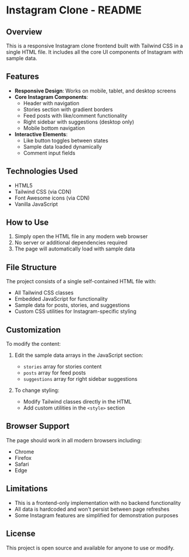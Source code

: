 # Instagram Clone - README

## Overview
This is a responsive Instagram clone frontend built with Tailwind CSS in a single HTML file. It includes all the core UI components of Instagram with sample data.

## Features

- **Responsive Design**: Works on mobile, tablet, and desktop screens
- **Core Instagram Components**:
  - Header with navigation
  - Stories section with gradient borders
  - Feed posts with like/comment functionality
  - Right sidebar with suggestions (desktop only)
  - Mobile bottom navigation
- **Interactive Elements**:
  - Like button toggles between states
  - Sample data loaded dynamically
  - Comment input fields

## Technologies Used

- HTML5
- Tailwind CSS (via CDN)
- Font Awesome icons (via CDN)
- Vanilla JavaScript

## How to Use

1. Simply open the HTML file in any modern web browser
2. No server or additional dependencies required
3. The page will automatically load with sample data

## File Structure

The project consists of a single self-contained HTML file with:

- All Tailwind CSS classes
- Embedded JavaScript for functionality
- Sample data for posts, stories, and suggestions
- Custom CSS utilities for Instagram-specific styling

## Customization

To modify the content:

1. Edit the sample data arrays in the JavaScript section:
   - `stories` array for stories content
   - `posts` array for feed posts
   - `suggestions` array for right sidebar suggestions

2. To change styling:
   - Modify Tailwind classes directly in the HTML
   - Add custom utilities in the `<style>` section

## Browser Support

The page should work in all modern browsers including:
- Chrome
- Firefox
- Safari
- Edge

## Limitations

- This is a frontend-only implementation with no backend functionality
- All data is hardcoded and won't persist between page refreshes
- Some Instagram features are simplified for demonstration purposes

## License

This project is open source and available for anyone to use or modify.
